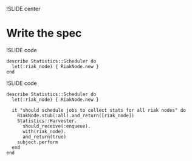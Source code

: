 !SLIDE center

# Write the spec #

!SLIDE code

    describe Statistics::Scheduler do 
      let(:riak_node) { RiakNode.new }
    end

!SLIDE code

    describe Statistics::Scheduler do 
      let(:riak_node) { RiakNode.new }

      it "should schedule jobs to collect stats for all riak nodes" do 
        RiakNode.stub(:all).and_return([riak_node])
        Statistics::Harvester.
          should_receive(:enqueue).
          with(riak_node).
          and_return(true)
        subject.perform 
      end
    end
